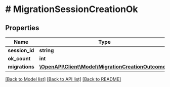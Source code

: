 # # MigrationSessionCreationOk

## Properties

Name | Type | Description | Notes
------------ | ------------- | ------------- | -------------
**session_id** | **string** |  |
**ok_count** | **int** |  |
**migrations** | [**\OpenAPI\Client\Model\MigrationCreationOutcome[]**](MigrationCreationOutcome.md) |  |

[[Back to Model list]](../../README.md#models) [[Back to API list]](../../README.md#endpoints) [[Back to README]](../../README.md)
